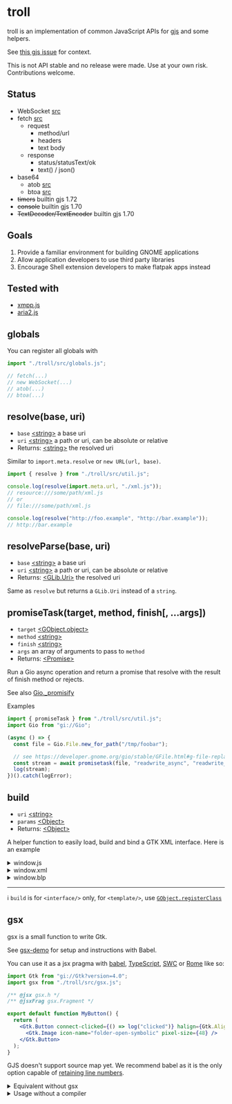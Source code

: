 # troll

troll is an implementation of common JavaScript APIs for [gjs](https://gitlab.gnome.org/GNOME/gjs) and some helpers.

See [this gjs issue](https://gitlab.gnome.org/GNOME/gjs/-/issues/265) for context.

This is not API stable and no release were made. Use at your own risk.
Contributions welcome.

## Status

- WebSocket [src](src/std/WebSocket.js)
- fetch [src](src/std/fetch.js)
  - request
    - method/url
    - headers
    - text body
  - response
    - status/statusText/ok
    - text() / json()
- base64
  - atob [src](src/std/base64.js)
  - btoa [src](src/std/base64.js)
- ~~timers~~ builtin gjs 1.72
- ~~console~~ builtin gjs 1.70
- ~~TextDecoder/TextEncoder~~ builtin gjs 1.70

## Goals

1. Provide a familiar environment for building GNOME applications
2. Allow application developers to use third party libraries
3. Encourage Shell extension developers to make flatpak apps instead

## Tested with

- [xmpp.js](https://github.com/xmppjs/xmpp.js)
- [aria2.js](https://github.com/sonnyp/aria2.js)

## globals

You can register all globals with

```js
import "./troll/src/globals.js";

// fetch(...)
// new WebSocket(...)
// atob(...)
// btoa(...)
```

## resolve(base, uri)

- `base` [\<string\>](https://developer.mozilla.org/en-US/docs/Web/JavaScript/Data_structures#String_type) a base uri
- `uri` [\<string\>](https://developer.mozilla.org/en-US/docs/Web/JavaScript/Data_structures#String_type) a path or uri, can be absolute or relative
- Returns: [\<string\>](https://developer.mozilla.org/en-US/docs/Web/JavaScript/Data_structures#String_type) the resolved uri

Similar to `import.meta.resolve` or `new URL(url, base)`.

```js
import { resolve } from "./troll/src/util.js";

console.log(resolve(import.meta.url, "./xml.js"));
// resource:///some/path/xml.js
// or
// file:///some/path/xml.js

console.log(resolve("http://foo.example", "http://bar.example"));
// http://bar.example
```

## resolveParse(base, uri)

- `base` [\<string\>](https://developer.mozilla.org/en-US/docs/Web/JavaScript/Data_structures#String_type) a base uri
- `uri` [\<string\>](https://developer.mozilla.org/en-US/docs/Web/JavaScript/Data_structures#String_type) a path or uri, can be absolute or relative
- Returns: [\<GLib.Uri\>](https://gjs-docs.gnome.org/glib20~2.0/glib.uri) the resolved uri

Same as `resolve` but returns a `GLib.Uri` instead of a `string`.

## promiseTask(target, method, finish[, ...args])

- `target` [\<GObject.object\>](https://gjs-docs.gnome.org/gobject20/gobject.object)
- `method` [\<string\>](https://developer.mozilla.org/en-US/docs/Web/JavaScript/Data_structures#String_type)
- `finish` [\<string\>](https://developer.mozilla.org/en-US/docs/Web/JavaScript/Data_structures#String_type)
- `args` an array of arguments to pass to `method`
- Returns: [\<Promise\>](https://developer.mozilla.org/en-US/docs/Web/JavaScript/Reference/Global_Objects/Promise)

Run a Gio async operation and return a promise that resolve with the result of finish method or rejects.

See also [Gio.\_promisify](https://gjs.guide/guides/gjs/asynchronous-programming.html#promisify-helper)

Examples

```js
import { promiseTask } from "./troll/src/util.js";
import Gio from "gi://Gio";

(async () => {
  const file = Gio.File.new_for_path("/tmp/foobar");

  // see https://developer.gnome.org/gio/stable/GFile.html#g-file-replace-readwrite-async
  const stream = await promisetask(file, "readwrite_async", "readwrite_finish");
  log(stream);
})().catch(logError);
```

<!-- ## once(target, signal[, errorSignal])

- `target` [\<GObject.object\>](https://gjs-docs.gnome.org/gobject20/gobject.object)
- `signal` [\<string\>](https://developer.mozilla.org/en-US/docs/Web/JavaScript/Data_structures#String_type)
- `errorSignal` [\<string\>](https://developer.mozilla.org/en-US/docs/Web/JavaScript/Data_structures#String_type)
- Returns: [\<Promise\>](https://developer.mozilla.org/en-US/docs/Web/JavaScript/Reference/Global_Objects/Promise)

Register a signal handler and remove it as soon as the signal is emitted. See also [connect](https://developer.gnome.org/gobject/stable/gobject-Signals.html#g-signal-connect).

Resolves with an array of params emitted by the signal.

If `errorSignal` is specified, an handler for it will be registered and the promise will rejects.

Examples

```js
import { once } from "./troll/src/util.js";

(async () => {
  const Button = new Gtk.Button({ label: "Click Me" });
  await once(Button, "clicked");
  console.log("clicked!");
})().catch(logError);
``` -->

## build

- `uri` [\<string\>](https://developer.mozilla.org/en-US/docs/Web/JavaScript/Data_structures#String_type)
- `params` [\<Object\>](https://developer.mozilla.org/en-US/docs/Web/JavaScript/Reference/Global_Objects/Object)
- Returns: [\<Object\>](https://developer.mozilla.org/en-US/docs/Web/JavaScript/Reference/Global_Objects/Object)

A helper function to easily load, build and bind a GTK XML interface. Here is an example

<details>
  <summary>window.js</summary>

```js
#!/usr/bin/env -S gjs -m

import Gtk from "gi://Gtk?version=4.0";
import { build, resolve } from "./troll/src/util.js";

const app = new Gtk.Application({
  application_id: "hello.world",
});

app.connect("activate", () => {
  const { window, button } = build(resolve(import.meta.url, "./window.xml"), {
    onclicked,
    app,
  });
  button.label = "World";
  window.present();
});

app.runAsync(null);

function onclicked(button) {
  console.log("Hello", button.label);
  app.activeWindow?.close();
}
```

</details>

<details>
  <summary>window.xml</summary>

```xml
<?xml version="1.0" encoding="UTF-8" ?>
<interface>
  <requires lib="gtk" version="4.0" />
  <object class="GtkApplicationWindow" id="window">
    <property
      name="title"
      bind-source="app"
      bind-property="application-id"
      bind-flags="sync-create"
    />
    <binding name="application">
      <constant>app</constant>
    </binding>
    <property name="default-width">400</property>
    <property name="default-height">400</property>
    <child>
      <object class="GtkButton" id="button">
        <signal name="clicked" handler="onclicked" />
      </object>
    </child>
  </object>
</interface>
```

</details>

<details>
  <summary>window.blp</summary>

```css
using Gtk 4.0;

ApplicationWindow window {
  title: bind-property app.application-id;
  application: bind app;
  default-width: 400;
  default-height: 400;

  Button button {
    clicked => $onclicked();
  }
}
```

</details>

---

ℹ️ `build` is for `<interface/>` only, for `<template/>`, use [`GObject.registerClass`](https://gjs.guide/guides/gtk/3/14-templates.html#loading-the-template)

## gsx

gsx is a small function to write Gtk.

See [gsx-demo](./gsx-demo) for setup and instructions with Babel.

You can use it as a jsx pragma with [babel](https://babeljs.io/docs/en/babel-plugin-transform-react-jsx), [TypeScript](https://www.typescriptlang.org/tsconfig#jsxFactory), [SWC](https://swc.rs/) or [Rome](https://rome.tools/) like so:

```jsx
import Gtk from "gi://Gtk?version=4.0";
import gsx from "./troll/src/gsx.js";

/** @jsx gsx.h */
/** @jsxFrag gsx.Fragment */

export default function MyButton() {
  return (
    <Gtk.Button connect-clicked={() => log("clicked")} halign={Gtk.Align.END}>
      <Gtk.Image icon-name="folder-open-symbolic" pixel-size={48} />
    </Gtk.Button>
  );
}
```

GJS doesn't support source map yet. We recommend babel as it is the only option capable of [retaining line numbers](https://babeljs.io/docs/options#retainlines).

<details>
    <summary>Equivalent without gsx</summary>

```js
import Gtk from "gi://Gtk?version=4.0";

export default function MyButton() {
  const image = new Gtk.Image({
    "icon-name": "folder-open-synbolic",
    "pixel-size": 48,
  });

  const button = new Gtk.Button({
    halign: Gtk.Align.END,
  });
  button.connect("signal", () => {
    log("clicked!");
  });

  button.add(image);
}
```

</details>

<details>
  <summary>Usage without a compiler</summary>

```js
import Gtk from "gi://Gtk?version=4.0";
import gsx from "./troll/src/gsx.js";

const { Button, Align, Image } = Gtk;

export default function MyButton() {
  return gsx(
    Button,
    {
      "connect-clicked": () => log("clicked"),
      halign: Align.END,
    },
    gsx(Image, {
      "icon-name": "folder-open-synbolic",
      "pixel-size": 48,
    }),
  );
}
```

</details>
